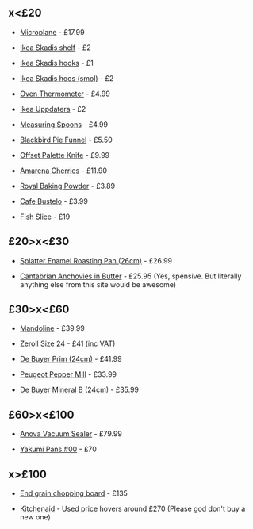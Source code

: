 ## x<£20

 - [Microplane](https://www.souschef.co.uk/products/microplane-cinnamon-orange-premium-zester) - £17.99

 - [Ikea Skadis shelf](https://www.ikea.com/gb/en/p/skadis-display-shelf-white-20591841/) - £2

 - [Ikea Skadis hooks](https://www.ikea.com/gb/en/p/skadis-hook-white-50335618/) - £1

 - [Ikea Skadis hoos (smol)](https://www.ikea.com/gb/en/p/skadis-hook-white-20320802/) - £2

 - [Oven Thermometer](https://www.souschef.co.uk/products/oven-thermometer) - £4.99

 - [Ikea Uppdatera](https://www.ikea.com/gb/en/p/uppdatera-box-white-20546467/) - £2

 - [Measuring Spoons](https://www.souschef.co.uk/products/set-of-4-stainless-steel-measuring-spoons) - £4.99

 - [Blackbird Pie Funnel](https://www.souschef.co.uk/products/blackbird-pie-funnel) - £5.50

 - [Offset Palette Knife](https://www.souschef.co.uk/products/silikomart-offset-palette-knife-medium) - £9.99

 - [Amarena Cherries](https://www.souschef.co.uk/products/fabbri-amarena-cherries-in-syrup-opaline-jar-600g) - £11.90

 - [Royal Baking Powder](https://www.souschef.co.uk/products/royal-baking-powder-tin) - £3.89

 - [Cafe Bustelo](https://www.americangrocer.co.uk/products/cafe-bustelo-espresso-6ct) - £3.99

 - [Fish Slice](https://www.souschef.co.uk/products/wood-handle-stainless-steel-slotted-spatula) - £19

## £20>x<£30

 - [Splatter Enamel Roasting Pan (26cm)](https://www.souschef.co.uk/products/splatter-fest-enamel-roasting-and-serving-dish-yellow-21cm?variant=39400465727546) - £26.99

 - [Cantabrian Anchovies in Butter](https://www.thetinnedfishmarket.com/products/large-cantabrian-anchovies-in-butter-14-fillets?_pos=1&_sid=a498aa882&_ss=r) - £25.95 (Yes, spensive. But literally anything else from this site would be awesome)

## £30>x<£60

 - [Mandoline](https://www.souschef.co.uk/products/japanese-mandoline) - £39.99

 - [Zeroll Size 24](https://www.nisbets.co.uk/zeroll-original-ice-cream-scoop-size-24/gd618) - £41 (inc VAT)

 - [De Buyer Prim (24cm)](https://www.souschef.co.uk/products/de-buyer-prim-appety-stainless-steel-frying-pan-24cm) - £41.99

 - [Peugeot Pepper Mill](https://www.souschef.co.uk/products/peugeot-paris-natural-pepper-mill) - £33.99

 - [De Buyer Mineral B (24cm)](https://www.souschef.co.uk/products/de-buyer-mineral-b-frying-pan-24cm?variant=40111157936186) - £35.99

## £60>x<£100

 - [Anova Vacuum Sealer](https://www.souschef.co.uk/products/anova-sous-vide-vacuum-sealer) - £79.99

 - [Yakumi Pans #00](https://knivesforchefs.co.uk/collections/yakumi-pans/products/00-small-8pc-long) - £70

## x>£100

 - [End grain chopping board](https://www.hardwoodchoppingboards.co.uk/product/oak-end-grain-chopping-board-14/) - £135

 - [Kitchenaid](https://www.ebay.co.uk/sch/i.html?_nkw=kitchenaid+pro&_sacat=0&_from=R40&rt=nc&LH_ItemCondition=3000) - Used price hovers around £270 (Please god don't buy a new one)


